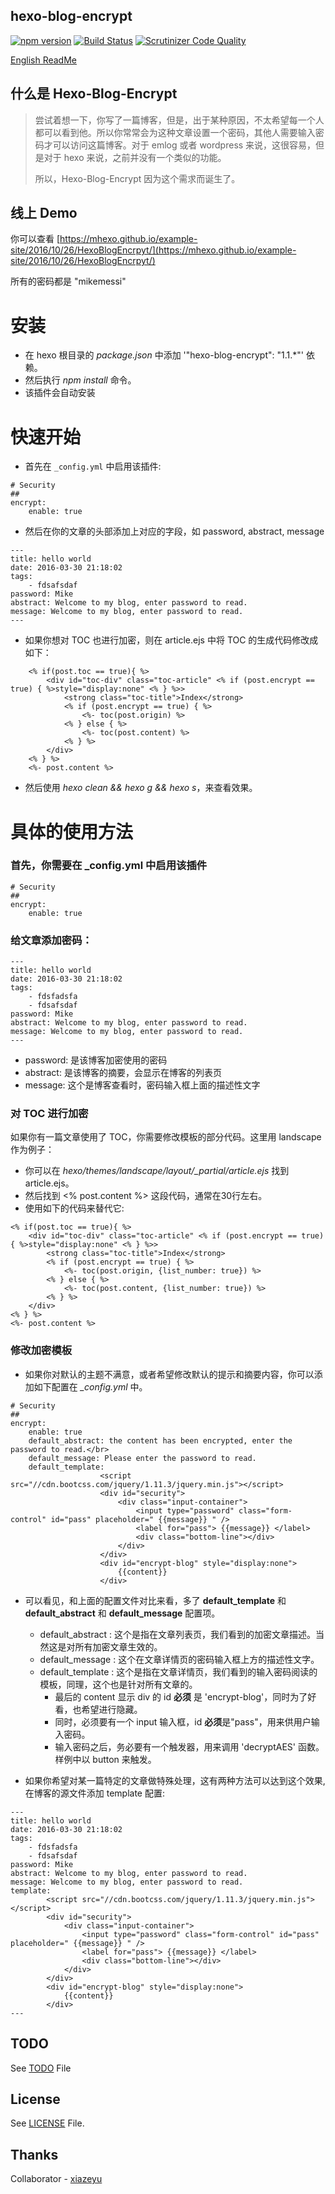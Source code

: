 hexo-blog-encrypt
---

[![npm version](https://badge.fury.io/js/hexo-blog-encrypt.svg)](https://badge.fury.io/js/hexo-blog-encrypt)
[![Build Status](https://scrutinizer-ci.com/g/MikeCoder/hexo-blog-encrypt/badges/build.png?b=master)](https://scrutinizer-ci.com/g/MikeCoder/hexo-blog-encrypt/build-status/master)
[![Scrutinizer Code Quality](https://scrutinizer-ci.com/g/MikeCoder/hexo-blog-encrypt/badges/quality-score.png?b=master)](https://scrutinizer-ci.com/g/MikeCoder/hexo-blog-encrypt/?branch=master)

[English ReadMe](./ReadMe.md)

## 什么是 Hexo-Blog-Encrypt
> 尝试着想一下，你写了一篇博客，但是，出于某种原因，不太希望每一个人都可以看到他。所以你常常会为这种文章设置一个密码，其他人需要输入密码才可以访问这篇博客。对于 emlog 或者 wordpress 来说，这很容易，但是对于 hexo 来说，之前并没有一个类似的功能。
>
> 所以，Hexo-Blog-Encrypt 因为这个需求而诞生了。

## 线上 Demo
你可以查看 [https://mhexo.github.io/example-site/2016/10/26/HexoBlogEncrpyt/](https://mhexo.github.io/example-site/2016/10/26/HexoBlogEncrpyt/)

所有的密码都是 "mikemessi"

# 安装
+ 在 hexo 根目录的 *package.json* 中添加 '"hexo-blog-encrypt": "1.1.\*"' 依赖。
+ 然后执行 *npm install* 命令。
+ 该插件会自动安装


# 快速开始
+ 首先在 `_config.yml` 中启用该插件:

```
# Security
##
encrypt:
    enable: true
```

+ 然后在你的文章的头部添加上对应的字段，如 password, abstract, message

```
---
title: hello world
date: 2016-03-30 21:18:02
tags:
    - fdsafsdaf
password: Mike
abstract: Welcome to my blog, enter password to read.
message: Welcome to my blog, enter password to read.
---
```

+ 如果你想对 TOC 也进行加密，则在 article.ejs 中将 TOC 的生成代码修改成如下：

```
    <% if(post.toc == true){ %>
        <div id="toc-div" class="toc-article" <% if (post.encrypt == true) { %>style="display:none" <% } %>>
            <strong class="toc-title">Index</strong>
            <% if (post.encrypt == true) { %>
                <%- toc(post.origin) %>
            <% } else { %>
                <%- toc(post.content) %>
            <% } %>
        </div>
    <% } %>
    <%- post.content %>
```

+ 然后使用 *hexo clean && hexo g && hexo s*，来查看效果。


# 具体的使用方法

### 首先，你需要在 _config.yml 中启用该插件
```
# Security
##
encrypt:
    enable: true
```

### 给文章添加密码：
```
---
title: hello world
date: 2016-03-30 21:18:02
tags:
    - fdsfadsfa
    - fdsafsdaf
password: Mike
abstract: Welcome to my blog, enter password to read.
message: Welcome to my blog, enter password to read.
---
```

+ password: 是该博客加密使用的密码
+ abstract: 是该博客的摘要，会显示在博客的列表页
+ message: 这个是博客查看时，密码输入框上面的描述性文字



### 对 TOC 进行加密

如果你有一篇文章使用了 TOC，你需要修改模板的部分代码。这里用 landscape 作为例子：

+ 你可以在 *hexo/themes/landscape/layout/_partial/article.ejs* 找到 article.ejs。
+ 然后找到 <% post.content %> 这段代码，通常在30行左右。
+ 使用如下的代码来替代它:
```
<% if(post.toc == true){ %>
    <div id="toc-div" class="toc-article" <% if (post.encrypt == true) { %>style="display:none" <% } %>>
        <strong class="toc-title">Index</strong>
        <% if (post.encrypt == true) { %>
            <%- toc(post.origin, {list_number: true}) %>
        <% } else { %>
            <%- toc(post.content, {list_number: true}) %>
        <% } %>
    </div>
<% } %>
<%- post.content %>
```

### 修改加密模板

+ 如果你对默认的主题不满意，或者希望修改默认的提示和摘要内容，你可以添加如下配置在 *_config.yml* 中。

```
# Security
##
encrypt:
    enable: true
    default_abstract: the content has been encrypted, enter the password to read.</br>
    default_message: Please enter the password to read.
    default_template:
                    <script src="//cdn.bootcss.com/jquery/1.11.3/jquery.min.js"></script>
                    <div id="security">
                        <div class="input-container">
                            <input type="password" class="form-control" id="pass" placeholder=" {{message}} " />
                            <label for="pass"> {{message}} </label>
                            <div class="bottom-line"></div>
                        </div>
                    </div>
                    <div id="encrypt-blog" style="display:none">
                        {{content}}
                    </div>
```
+ 可以看见，和上面的配置文件对比来看，多了 **default_template** 和 **default_abstract**  和 **default_message** 配置项。
    + default_abstract : 这个是指在文章列表页，我们看到的加密文章描述。当然这是对所有加密文章生效的。
    + default_message : 这个在文章详情页的密码输入框上方的描述性文字。
    + default_template : 这个是指在文章详情页，我们看到的输入密码阅读的模板，同理，这个也是针对所有文章的。
        + 最后的 content 显示 div 的 id **必须** 是 'encrypt-blog'，同时为了好看，也希望进行隐藏。
        + 同时，必须要有一个 input 输入框，id **必须**是"pass"，用来供用户输入密码。
        + 输入密码之后，务必要有一个触发器，用来调用 'decryptAES' 函数。样例中以 button 来触发。


+ 如果你希望对某一篇特定的文章做特殊处理，这有两种方法可以达到这个效果, 在博客的源文件添加 template 配置:

```
---
title: hello world
date: 2016-03-30 21:18:02
tags:
    - fdsfadsfa
    - fdsafsdaf
password: Mike
abstract: Welcome to my blog, enter password to read.
message: Welcome to my blog, enter password to read.
template:
        <script src="//cdn.bootcss.com/jquery/1.11.3/jquery.min.js"></script>
        <div id="security">
            <div class="input-container">
                <input type="password" class="form-control" id="pass" placeholder=" {{message}} " />
                <label for="pass"> {{message}} </label>
                <div class="bottom-line"></div>
            </div>
        </div>
        <div id="encrypt-blog" style="display:none">
            {{content}}
        </div>
---
```

## TODO
See [TODO](./TODO.md) File

## License
See [LICENSE](./LICENSE) File.


## Thanks
Collaborator - [xiazeyu](https://github.com/xiazeyu)
